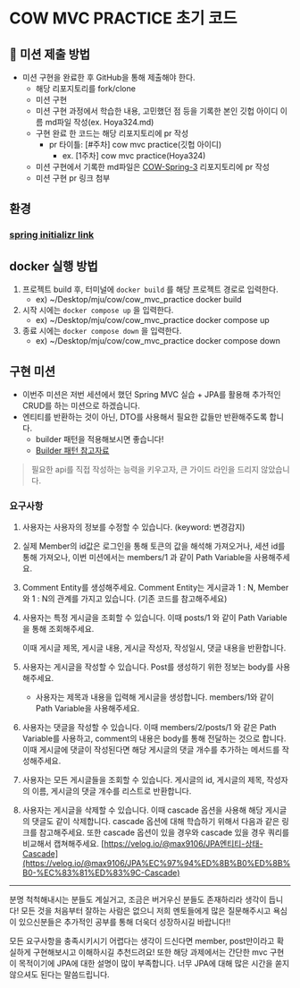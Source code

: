 # COW MVC PRACTICE 초기 코드

## 📮 미션 제출 방법
- 미션 구현을 완료한 후 GitHub을 통해 제출해야 한다.
    - 해당 리포지토리를 fork/clone
    - 미션 구현
    - 미션 구현 과정에서 학습한 내용, 고민했던 점 등을 기록한 본인 깃헙 아이디 이름 md파일 작성(ex. Hoya324.md)
    - 구현 완료 한 코드는 해당 리포지토리에 pr 작성
        - pr 타이틀: [#주차] cow mvc practice(깃헙 아이디)
            - ex. [1주차] cow mvc practice(Hoya324)
    - 미션 구현에서 기록한 md파일은 [COW-Spring-3](https://github.com/COW-edu/COW-Spring-3/tree/main/week08) 리포지토리에 pr 작성
    - 미션 구현 pr 링크 첨부

## 환경
### [spring initializr link](https://start.spring.io/#!type=gradle-project&language=java&platformVersion=3.2.5&packaging=jar&jvmVersion=17&groupId=com.cow&artifactId=cow_mvc_practice&name=cow_mvc_practice&description=cow_mvc_practice&packageName=com.cow.cow_mvc_practice&dependencies=web,data-jpa,lombok,docker-compose)

## docker 실행 방법
1. 프로젝트 build 후, 터미널에 `docker build` 를 해당 프로젝트 경로로 입력한다. 
   - ex) ~/Desktop/mju/cow/cow_mvc_practice docker build
2. 시작 시에는 `docker compose up` 을 입력한다.
    - ex) ~/Desktop/mju/cow/cow_mvc_practice docker compose up
3. 종료 시에는 `docker compose down` 을 입력한다.
    - ex) ~/Desktop/mju/cow/cow_mvc_practice docker compose down

## 구현 미션

- 이번주 미션은 저번 세션에서 했던 Spring MVC 실습 + JPA를 활용해 추가적인 CRUD를 하는 미션으로 하겠습니다.
- 엔티티를 반환하는 것이 아닌, DTO를 사용해서 필요한 값들만 반환해주도록 합니다.
    - builder 패턴을 적용해보시면 좋습니다!
    - [Builder 패턴 참고자료](https://inpa.tistory.com/entry/GOF-%F0%9F%92%A0-%EB%B9%8C%EB%8D%94Builder-%ED%8C%A8%ED%84%B4-%EB%81%9D%ED%8C%90%EC%99%95-%EC%A0%95%EB%A6%AC)

> 필요한 api를 직접 작성하는 능력을 키우고자, 큰 가이드 라인을 드리지 않았습니다.

### 요구사항
1. 사용자는 사용자의 정보를 수정할 수 있습니다. (keyword: 변경감지) 
2. 실제 Member의 id값은 로그인을 통해 토큰의 값을 해석해 가져오거나, 세션 id를 통해 가져오나, 이번 미션에서는 members/1 과 같이 Path Variable을 사용해주세요.
3. Comment Entity를 생성해주세요. Comment Entity는 게시글과 1 : N, Member와 1 : N의 관계를 가지고 있습니다. (기존 코드를 참고해주세요)
3. 사용자는 특정 게시글을 조회할 수 있습니다. 이때 posts/1 와 같이 Path Variable을 통해 조회해주세요.

   이때 게시글 제목, 게시글 내용, 게시글 작성자, 작성일시, 댓글 내용을 반환합니다.

4. 사용자는 게시글을 작성할 수 있습니다. Post를 생성하기 위한 정보는 body를 사용해주세요.
   - 사용자는 제목과 내용을 입력해 게시글을 생성합니다. members/1와 같이 Path Variable을 사용해주세요.

5. 사용자는 댓글을 작성할 수 있습니다. 이때 members/2/posts/1 와 같은 Path Variable를 사용하고, comment의 내용은 body를 통해 전달하는 것으로 합니다. 이때 게시글에 댓글이 작성된다면 해당 게시글의 댓글 개수를 추가하는 메서드를 작성해주세요.
6. 사용자는 모든 게시글들을 조회할 수 있습니다. 게시글의 id, 게시글의 제목, 작성자의 이름, 게시글의 댓글 개수를 리스트로 반환합니다.
7. 사용자는 게시글을 삭제할 수 있습니다. 이때 cascade 옵션을 사용해 해당 게시글의 댓글도 같이 삭제합니다. cascade 옵션에 대해 학습하기 위해서 다음과 같은 링크를 참고해주세요. 또한 cascade 옵션이 있을 경우와 cascade 있을 경우 쿼리를 비교해서 캡쳐해주세요.
   [https://velog.io/@max9106/JPA엔티티-상태-Cascade](https://velog.io/@max9106/JPA%EC%97%94%ED%8B%B0%ED%8B%B0-%EC%83%81%ED%83%9C-Cascade)

---

분명 척척해내시는 분들도 계실거고, 조금은 버거우신 분들도 존재하리라 생각이 듭니다! 
모든 것을 처음부터 잘하는 사람은 없으니 저희 멘토들에게 많은 질문해주시고 욕심이 있으신분들은 추가적인 공부를 통해 더욱더 성장하시길 바랍니다!!

모든 요구사항을 충족시키시기 어렵다는 생각이 드신다면 member, post만이라고 확실하게 구현해보시고 이해하시길 추천드려요! 
또한 해당 과제에서는 간단한 mvc 구현이 목적이기에 JPA에 대한 설명이 많이 부족합니다. 너무 JPA에 대해 많은 시간을 쏟지 않으셔도 된다는 말씀드립니다.